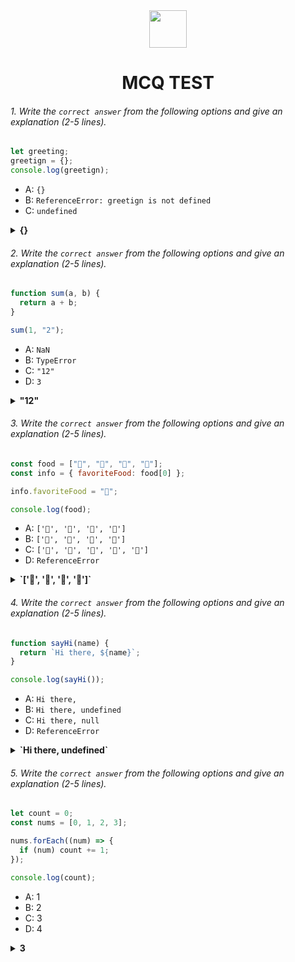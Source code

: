 <div align="center">
  <img height="60" src="https://edurev.gumlet.io/AllImages/original/ApplicationImages/CourseImages/944e5d47-8c55-4a89-91e5-22ab5f2798fc_CI.png">
  <h1>MCQ TEST</h1>
</div>

###### 1. Write the `correct answer` from the following options and give an explanation (2-5 lines).

```javascript
let greeting;
greetign = {};
console.log(greetign);
```

- A: `{}`
- B: `ReferenceError: greetign is not defined`
- C: `undefined`

<details><summary><b> {} </b></summary>
<p> 

#### Answer: ?

<i> We have consoled (greetign), and inside this variable, there is an Empty Object, so 'A' is correct.</i>

</p>
</details>

###### 2. Write the `correct answer` from the following options and give an explanation (2-5 lines).

```javascript
function sum(a, b) {
  return a + b;
}

sum(1, "2");
```

- A: `NaN`
- B: `TypeError`
- C: `"12"`
- D: `3`

<details><summary><b> "12" </b></summary>
<p>

#### Answer: ?

<i> Because we have added a string with a number, and we know that usually when we add a string with a number, the result is converted to a string.</i>

</p>
</details>

###### 3. Write the `correct answer` from the following options and give an explanation (2-5 lines).

```javascript
const food = ["🍕", "🍫", "🥑", "🍔"];
const info = { favoriteFood: food[0] };

info.favoriteFood = "🍝";

console.log(food);
```

- A: `['🍕', '🍫', '🥑', '🍔']`
- B: `['🍝', '🍫', '🥑', '🍔']`
- C: `['🍝', '🍕', '🍫', '🥑', '🍔']`
- D: `ReferenceError`

<details><summary><b> `['🍕', '🍫', '🥑', '🍔']` </b></summary>
<p>

#### Answer: ?

<i> The reason 'A' is the correct answer is that we have consoled 'food', and in that case, the (food array) has not been changed or reassigned in any way by the another code, so its value remains the same as before."</i>

</p>
</details>

###### 4. Write the `correct answer` from the following options and give an explanation (2-5 lines).

```javascript
function sayHi(name) {
  return `Hi there, ${name}`;
}

console.log(sayHi());
```

- A: `Hi there,`
- B: `Hi there, undefined`
- C: `Hi there, null`
- D: `ReferenceError`

<details><summary><b> `Hi there, undefined` </b></summary>
<p>

#### Answer: ?

<i>The reason 'B' is the correct answer is that we have not passed any argument to the (sayHi) function, which is why the (name) parameter inside the function has a value of 'undefined'. As a result, the output obtained is 'Hi there, undefined</i>

</p>
</details>

###### 5. Write the `correct answer` from the following options and give an explanation (2-5 lines).

```javascript
let count = 0;
const nums = [0, 1, 2, 3];

nums.forEach((num) => {
  if (num) count += 1;
});

console.log(count);
```

- A: 1
- B: 2
- C: 3
- D: 4

<details><summary><b> 3 </b></summary>
<p>

#### Answer: ?

<i>The reason there are 3 answers here is that during the first iteration of the loop, '0' is falsy, so the 'count' value remains at 0. However, in the subsequent iterations where truthy values are encountered, the condition is satisfied, leading to 'count' being incremented by 1 with each iteration. As a result, the final result is 3</i>

</p>
</details>

